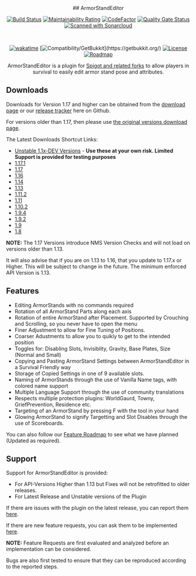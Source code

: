 <div align="center">
## ArmorStandEditor
  
  [![Build Status](https://github.com/Wolfst0rm/ArmorStandEditor/actions/workflows/maven-publish.yml/badge.svg?style=flat)](https://github.com/Wolfst0rm/ArmorStandEditor/actions/workflows/maven-publish.yml)
  [![Maintainability Rating](https://sonarcloud.io/api/project_badges/measure?project=Wolfst0rm_ArmorStandEditor&metric=sqale_rating&style=flat)](https://sonarcloud.io/summary/new_code?id=Wolfst0rm_ArmorStandEditor) 
  [![CodeFactor](https://www.codefactor.io/repository/github/wolfst0rm/armorstandeditor/badge?style=flat)](https://www.codefactor.io/repository/github/wolfst0rm/armorstandeditor)
  [![Quality Gate Status](https://sonarcloud.io/api/project_badges/measure?project=Wolfst0rm_ArmorStandEditor&metric=alert_status&style=flat)](https://sonarcloud.io/summary/new_code?id=Wolfst0rm_ArmorStandEditor)
  [![Scanned with Sonarcloud](https://img.shields.io/badge/Scanned%20With-Sonarcloud-orange?style=flat&logo=sonarcloud)](https://sonarcloud.io/summary/new_code?id=Wolfst0rm_ArmorStandEditor)
  
  <br />
  
  [![wakatime](https://wakatime.com/badge/github/Wolfst0rm/ArmorStandEditor.svg?style=flat)](https://wakatime.com/badge/github/Wolfst0rm/ArmorStandEditor) 
  [![Compatibility/GetBukkit](https://img.shields.io/badge/Compatability-Paper%2C%20Spigot%2C%20Bukkit%20etc.%20(GetBukkit.org)-yellowgreen?style=flat)](https://getbukkit.org/)
  [![License](https://img.shields.io/badge/Licence-GNU%20Public%20V2%20-red?style=flat)](https://github.com/Wolfst0rm/ArmorStandEditor/LICENSE.md)
  [![Roadmap](https://img.shields.io/badge/Roadmap-ArmorStandEditor--Issues%2311-orange?style=flat)](https://github.com/Wolfst0rm/ArmorStandEditor-Issues/issues/11)
  

  ArmorStandEditor is a plugin for [Spigot and related forks](https://www.spigotmc.org/resources/armorstandeditor-reborn.94503/) to allow players in survival to easily edit armor stand pose and attributes.
  
</div>

## Downloads
Downloads for Version 1.17 and higher can be obtained from the [download page](https://www.spigotmc.org/resources/armorstandeditor-reborn.94503/) or our [release tracker](https://github.com/Wolfst0rm/ArmorStandEditor/releases) here on Github. 

For versions older than 1.17, then please use [the original versions download page](https://www.spigotmc.org/resources/armor-stand-editor-dead.7688/).

The Latest Downloads Shortcut Links:
* [Unstable 1.1x-DEV Versions](https://github.com/Wolfst0rm/ArmorStandEditor/actions) - **Use these at your own risk. Limited Support is provided for testing purposes**
* [1.17.1](https://www.spigotmc.org/threads/armorstandeditor-reborn.517132) 
* [1.17](https://github.com/Wolfst0rm/ArmorStandEditor/releases/tag/1.17.1-27)
* [1.16](https://www.spigotmc.org/resources/armor-stand-editor-dead.7688/download?version=342891)
* [1.14](https://www.spigotmc.org/resources/armor-stand-editor-dead.7688/download?version=299267)
* [1.13](https://www.spigotmc.org/resources/armor-stand-editor-dead.7688/download?version=235185)
* [1.11.2](https://www.spigotmc.org/resources/armor-stand-editor-dead.7688/download?version=152723)
* [1.11](https://www.spigotmc.org/resources/armor-stand-editor-dead.7688/download?version=127136)
* [1.10.2](https://www.spigotmc.org/resources/armor-stand-editor-dead.7688/download?version=124213)
* [1.9.4](https://www.spigotmc.org/resources/armor-stand-editor-dead.7688/download?version=92457)
* [1.9.2](https://www.spigotmc.org/resources/armor-stand-editor-dead.7688/download?version=83792)
* [1.9](https://www.spigotmc.org/resources/armor-stand-editor-dead.7688/download?version=78164)
* [1.8](https://www.spigotmc.org/resources/armor-stand-editor-dead.7688/download?version=29676)

**NOTE:** The 1.17 Versions introduce NMS Version Checks and will not load on versions older than 1.13.

It will also advise that if you are on 1.13 to 1.16, that you update to 1.17.x or Higher. This will be 
subject to change in the future. The minimum enforced API Version is 1.13.

## Features
* Editing ArmorStands with no commands required
* Rotation of all ArmorStand Parts along each axis
* Rotation of entire ArmorStand after Placement. Supported by Crouching and Scrolling, so you never have to open the menu
* Finer Adjustment to allow for Fine Tuning of Positions.
* Coarser Adustments to allow you to quikly to get to the intended position
* Toggles for: Disabling Slots, Invisiblity, Gravity, Base Plates, Size (Normal and Small)
* Copying and Pasting ArmorStand Settings between ArmorStandEditor in a Survival Friendly way 
* Storage of Copied Settings in one of 9 available slots.
* Naming of ArmorStands through the use of Vanilla Name tags, with colored name support
* Multiple Language Support through the use of community translations 
* Respects multiple protection plugins: WorldGaurd, Towny, GriefPrevention, Residence etc.
* Targeting of an ArmorStand by pressing F with the tool in your hand
* Glowing ArmorStand to signify Targetting and Slot Disables through the use of Scoreboards.

You can also follow our [Feature Roadmap](https://github.com/Wolfst0rm/ArmorStandEditor-Issues/issues/11) to see what we have planned (Updated as required).

## Support
Support for ArmorStandEditor is provided: 
* For API-Versions Higher than 1.13 but Fixes will not be retrofitted to older releases.
* For Latest Release and Unstable versions of the Plugin

If there are issues with the plugin on the latest release, you can report them [here](https://github.com/Wolfst0rm/ArmorStandEditor-Issues/issues/new?assignees=&labels=P1%3A+To+Be+Tested&template=behaviour-bug.yml).

If there are new feature requests, you can ask them to be implemented [here](https://github.com/Wolfst0rm/ArmorStandEditor-Issues/issues/new?assignees=&labels=&template=feature-request.yml).

**NOTE:** Feature Requests are first evaluated and analyzed before an implementation can be considered.

Bugs are also first tested to ensure that they can be reproduced according to the reported steps. 


